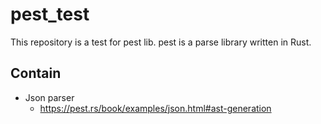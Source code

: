 # pest_test

This repository is a test for pest lib.
pest is a parse library written in Rust.

## Contain
- Json parser
    - https://pest.rs/book/examples/json.html#ast-generation

